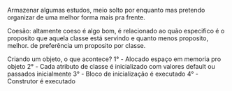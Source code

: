 Armazenar algumas estudos, meio solto por enquanto mas pretendo organizar de uma melhor forma mais pra frente.

Coesão: altamente coeso é algo bom, é relacionado ao quão especifico é o proposito que aquela classe está servindo e quanto menos proposito, melhor. de preferência um proposito por classe.

Criando um objeto, o que acontece?
1° - Alocado espaço em memoria pro objeto
2° - Cada atributo de classe é inicializado com valores default ou passados inicialmente
3° - Bloco de inicialização é executado
4° - Construtor é executado
